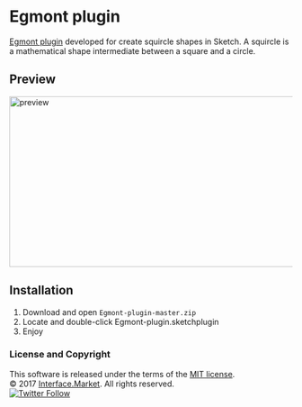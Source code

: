 # Egmont plugin
[Egmont plugin](http://interface.market/egmont-plugin) developed for create squircle shapes in Sketch. A squircle is a mathematical shape intermediate between a square and a circle.

## Preview
<img src="https://www.dropbox.com/s/e8d8y8fj92j9yvk/preview.png?raw=1" width="532" height="303" alt="preview"/>

## Installation
1. Download and open `Egmont-plugin-master.zip`
2. Locate and double-click Egmont-plugin.sketchplugin
3. Enjoy

### License and Copyright
This software is released under the terms of the [MIT license](https://github.com/svg/svgo/blob/master/LICENSE).</br>
© 2017 [Interface.Market](http://interface.market). All rights reserved.</br>
[![Twitter Follow](https://img.shields.io/twitter/follow/Interface.Market.svg?style=social)](https://twitter.com/interfacemarket)
